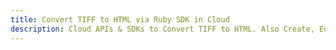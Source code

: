 ---title: Convert TIFF to HTML via Ruby SDK in Clouddescription: Cloud APIs & SDKs to Convert TIFF to HTML. Also Create, Edit & Render Microsoft Word & OpenOffice documents in the Cloud.---